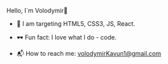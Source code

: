 Hello, I`m Volodymir👋 

- 🧱 I am targeting HTML5, CSS3, JS, React.

- 🕶 Fun fact: I love what I do - code. 

- 📬 How to reach me: volodymirKavun1@gmail.com
